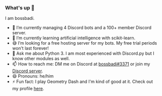 ### What's up 👋
I am bossbadi.

- 🔭 I’m currently managing 4 Discord bots and a 100+ member Discord server.
- 🌱 I’m currently learning artificial intelligence with scikit-learn.
- 😅 I’m looking for a free hosting server for my bots. My free trial periods won't last forever!
- 💬 Ask me about Python 3. I am most experienced with Discord.py but I know other modules as well.
- 📫 How to reach me: DM me on Discord at [bossbadi#3371](https://discord.com/users/712323326575378562) or join my [Discord server](https://discord.gg/rzDqQqD).
- 😄 Pronouns: he/him
- ⚡ Fun fact: I play Geometry Dash and I'm kind of good at it. Check out my profile [here](https://gdbrowser.com/u/bossbadi).
